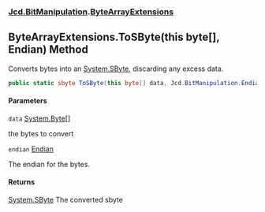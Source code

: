### [Jcd.BitManipulation](Jcd.BitManipulation.md 'Jcd.BitManipulation').[ByteArrayExtensions](Jcd.BitManipulation.ByteArrayExtensions.md 'Jcd.BitManipulation.ByteArrayExtensions')

## ByteArrayExtensions.ToSByte(this byte[], Endian) Method

Converts bytes into an [System.SByte](https://docs.microsoft.com/en-us/dotnet/api/System.SByte 'System.SByte'),
discarding any excess data.

```csharp
public static sbyte ToSByte(this byte[] data, Jcd.BitManipulation.Endian endian=Jcd.BitManipulation.Endian.Little);
```
#### Parameters

<a name='Jcd.BitManipulation.ByteArrayExtensions.ToSByte(thisbyte[],Jcd.BitManipulation.Endian).data'></a>

`data` [System.Byte](https://docs.microsoft.com/en-us/dotnet/api/System.Byte 'System.Byte')[[]](https://docs.microsoft.com/en-us/dotnet/api/System.Array 'System.Array')

the bytes to convert

<a name='Jcd.BitManipulation.ByteArrayExtensions.ToSByte(thisbyte[],Jcd.BitManipulation.Endian).endian'></a>

`endian` [Endian](Jcd.BitManipulation.Endian.md 'Jcd.BitManipulation.Endian')

The endian for the bytes.

#### Returns

[System.SByte](https://docs.microsoft.com/en-us/dotnet/api/System.SByte 'System.SByte')
The converted sbyte
